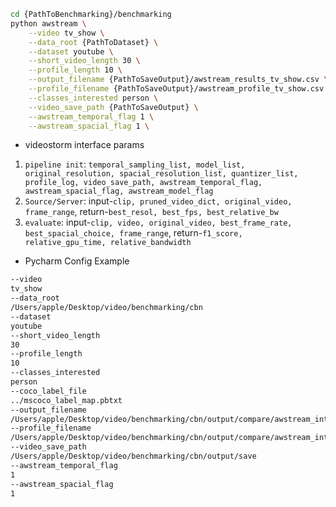 ```sh
cd {PathToBenchmarking}/benchmarking
python awstream \
    --video tv_show \
    --data_root {PathToDataset} \
    --dataset youtube \
    --short_video_length 30 \
    --profile_length 10 \
    --output_filename {PathToSaveOutput}/awstream_results_tv_show.csv \
    --profile_filename {PathToSaveOutput}/awstream_profile_tv_show.csv \
    --classes_interested person \
    --video_save_path {PathToSaveOutput} \
    --awstream_temporal_flag 1 \
    --awstream_spacial_flag 1 \
```

- videostorm interface params
1. `pipeline init`: `temporal_sampling_list, model_list, original_resolution, spacial_resolution_list, quantizer_list, profile_log, video_save_path, awstream_temporal_flag, awstream_spacial_flag, awstream_model_flag`
2. `Source/Server`: input-`clip, pruned_video_dict, original_video, frame_range`, return-`best_resol, best_fps, best_relative_bw`
3. `evaluate`: input-`clip, video, original_video, best_frame_rate, best_spacial_choice, frame_range`, return-`f1_score, relative_gpu_time, relative_bandwidth`


- Pycharm Config Example
```sh
--video 
tv_show
--data_root 
/Users/apple/Desktop/video/benchmarking/cbn
--dataset 
youtube
--short_video_length 
30
--profile_length 
10
--classes_interested 
person
--coco_label_file
../mscoco_label_map.pbtxt
--output_filename 
/Users/apple/Desktop/video/benchmarking/cbn/output/compare/awstream_interface_results_tv_show.csv
--profile_filename
/Users/apple/Desktop/video/benchmarking/cbn/output/compare/awstream_interface_profile_tv_show.csv
--video_save_path 
/Users/apple/Desktop/video/benchmarking/cbn/output/save
--awstream_temporal_flag
1
--awstream_spacial_flag
1
```